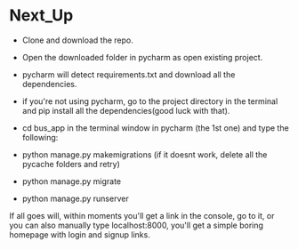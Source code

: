 # Next_Up
- Clone and download the repo.
- Open the downloaded folder in pycharm as open existing project.
- pycharm will detect requirements.txt and download all the dependencies.
- if you're not using pycharm, go to the project directory in the terminal and pip install all the dependencies(good luck with that).
- cd bus_app in the terminal window in pycharm (the 1st one) and type the following:

- python manage.py makemigrations (if it doesnt work, delete all the pycache folders and retry)
- python manage.py migrate
- python manage.py runserver

If all goes will, within moments you'll get a link in the console, go to it, or you can also manually type localhost:8000, you'll get a simple boring homepage with login and signup links.
